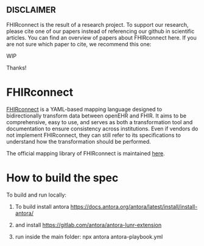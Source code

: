 ## DISCLAIMER
FHIRconnect is the result of a research project. To support our research,
please cite one of our papers instead of referencing our github in scientific 
articles. You can find an overview of papers about FHIRconnect here. If you 
are not sure which paper to cite, we recommend this one:

WIP

Thanks!

# FHIRconnect
[FHIRconnect](https://sevkohler.github.io/FHIRconnect-spec/) is a YAML-based mapping language designed to bidirectionally transform data between openEHR and FHIR. It aims to be comprehensive, easy to use, and serves as both a transformation tool and documentation to ensure consistency across institutions. Even if vendors do not implement FHIRconnect, they can still refer to its specifications to understand how the transformation should be performed.

The official mapping library of FHIRconnect is maintained 
[here](https://github.com/SevKohler/FHIRconnect-mapping-lib/tree/main).

# How to build the spec

To build and run locally:
1. To build install antora
https://docs.antora.org/antora/latest/install/install-antora/
2. and install https://gitlab.com/antora/antora-lunr-extension

3. run inside the main folder:
npx antora antora-playbook.yml
